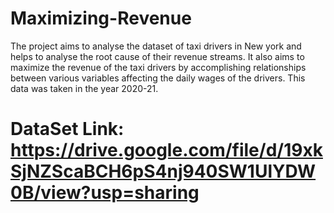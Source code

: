 # Maximizing-Revenue
The project aims to analyse the dataset of taxi drivers in New york and helps to analyse the root cause of their revenue streams. It also aims to maximize the revenue of the taxi drivers by accomplishing relationships between various variables affecting the daily wages of the drivers. This data was taken in the year 2020-21.

# DataSet Link: https://drive.google.com/file/d/19xkSjNZScaBCH6pS4nj940SW1UlYDW0B/view?usp=sharing
